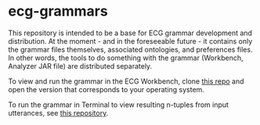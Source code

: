 # ecg-grammars

This repository is intended to be a base for ECG grammar development and distribution. At the moment - and in the foreseeable future - it contains only the grammar files themselves, associated ontologies, and preferences files. In other words, the tools to do something with the grammar (Workbench, Analyzer JAR file) are distributed separately.

To view and run the grammar in the ECG Workbench, clone <a href=https://github.com/icsi-berkeley/workbench-release>this repo</a> and open the version that corresponds to your operating system.

To run the grammar in Terminal to view resulting n-tuples from input utterances, see <a href=https://github.com/icsi-berkeley/framework-code>this repository</a>.
